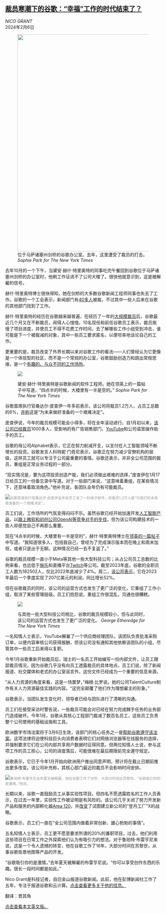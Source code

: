 <!--1707208621000-->
[裁员寒潮下的谷歌：“幸福”工作的时代结束了？](https://cn.nytimes.com/technology/20240206/google-layoffs-work-culture/)
------

<address>NICO GRANT</address><time pudate="2024-02-06 04:20:33" datetime="2024-02-06 04:20:33">2024年2月6日</time><figure><img src="https://images.weserv.nl/?url=static01.nyt.com/images/2024/02/02/multimedia/00google-culture-02-hpvb/00google-culture-02-hpvb-master1050.jpg" width="1050" height="700"><figcaption>位于马萨诸塞州剑桥的谷歌办公室。去年，这里遭受了裁员的打击。 <cite>Sophie Park for The New York Times</cite></figcaption></figure><section><p>去年10月的一个下午，当黛安·赫什·特里奥特的同事吃完午餐回到谷歌位于马萨诸塞州剑桥的办公室时，他刷工作证进不了公司大楼了。很快他就意识到，这是被解雇的信号。</p><p>赫什·特里奥特博士很快得知，她在剑桥的大多数谷歌新闻工程师同事也失去了工作。谷歌的一个工会表示，新闻部门有<a rel="noopener noreferrer" target="_blank" href="https://www.cnbc.com/2023/10/18/google-cuts-dozens-of-jobs-in-news-division-.html">40多人</a>被裁，不过其中一些人后来在谷歌的其他部门找到了工作。</p><p>赫什·特里奥特的经历在谷歌越来越普遍，在经历了一年的<a href="https://www.nytimes.com/2023/01/20/business/google-alphabet-layoffs.html">大规模裁员</a>后，谷歌最近几个月又在不断裁员，闹得人心惶惶。10名现任和前任谷歌员工表示，裁员拖慢了项目进度，并使员工不得不花费工作时间，去了解哪些工作小组受到冲击，谁可能是下一个被裁减的对象，其中一些员工要求匿名，以便坦率地谈论自己的工作。</p><p>更重要的是，裁员改变了外界长期以来对谷歌工作的看法——人们曾经认为它更像是一个体验型的社区，而不是一个常规的办公室，谷歌鼓励创造力和跳出常规思维，是一个<a href="https://www.nytimes.com/2013/03/16/business/at-google-a-place-to-work-and-play.html">有趣的、与众不同的工作场所</a>。</p><p><figure><img src="https://images.weserv.nl/?url=static01.nyt.com/images/2024/02/02/multimedia/GOOGLE-CULTURE-2-02-zljh/GOOGLE-CULTURE-2-02-zljh-jumbo.jpg"></p><figcaption>黛安·赫什·特里奥特是谷歌新闻的软件工程师。她在领英上的一篇帖子中写道，“四点半的时候，大楼里有一半是空的。” <cite>Sophie Park for The New York Times</cite></figcaption></figure><p>谷歌首席执行官桑达尔·皮查伊一年多前表示，该公司将裁员1.2万人，占员工总数的6%，<a rel="noopener noreferrer" target="_blank" href="https://blog.google/inside-google/message-ceo/january-update/">并称</a>这是“为未来做好准备的一个艰难决定”。</p><p>皮查伊说，今年的裁员规模可能会小得多，将在全年滚动进行。自1月初以来，<a href="https://www.nytimes.com/2024/01/11/technology/google-layoffs.html">该公司已经裁员</a>1000多人，受影响的有广告销售部门、<a href="https://www.nytimes.com/2024/01/17/technology/youtube-tech-layoffs-continue.html">YouTube</a>和公司语音操作助手的员工。</p><p>谷歌的母公司Alphabet表示，它正在努力削减开支，以支付在人工智能领域不断增长的投资。谷歌发言人科特妮·门奇尼表示，谷歌正在努力减少官僚机构的层级，这样员工就可以专注于公司最重要的事情。谷歌还表示，并非全公司范围的裁员，重组是正常业务过程的一部分。</p><p>“现实情况是，要为这项投资创造产能，我们必须做出艰难的选择，”皮查伊在1月17日给员工的一份备忘录中写道。对于一些部门来说，“这意味着重组，在某些情况下，还意味着取消角色。”他补充说，各团队全年仍有可能裁员。</p><p><img src="https://images.weserv.nl/?url=static01.nyt.com/images/2024/02/02/multimedia/GOOGLE-CULTURE-sundar-jmwl/GOOGLE-CULTURE-sundar-jmwl-master1050.jpg"><small style="color: #999;">谷歌首席执行官桑达尔·皮查伊去年给员工发了一封电子邮件，称裁员1.2万人是“为我们的未来做准备的一个艰难决定”。</small></p><p>员工们说，工作场所的气氛变得闷闷不乐。虽然谷歌已经开始加速开发<a href="https://www.nytimes.com/2023/12/06/technology/google-ai-bard-chatbot-gemini.html">人工智能产品</a>，以<a href="https://www.nytimes.com/2023/12/05/technology/ai-chatgpt-google-meta.html">跟上微软和初创公司OpenAI等竞争对手的步伐</a>，但为该公司构建技术的一些人却感觉自己不再那么重要。</p><p>现在“4点半的时候，大楼里有一半是空的”，赫什·特里奥特博士在<a rel="noopener noreferrer" target="_blank" href="https://www.linkedin.com/search/results/content/?fromMember=%5B%22ACoAAABCKEUByULj2anCcp2-3I5lJ253CXpGJ4k%22%5D&heroEntityKey=urn%3Ali%3Afsd_profile%3AACoAAABCKEUByULj2anCcp2-3I5lJ253CXpGJ4k&keywords=diane%20hirsh%20theriault&position=0&searchId=0ae763cf-e571-4c07-973c-b85bc47574de&sid=1f_&update=urn%3Ali%3Afs_updateV2%3A(urn%3Ali%3Aactivity%3A7153269568893775872%2CBLENDED_SEARCH_FEED%2CEMPTY%2CDEFAULT%2Cfalse)">领英的一篇帖子</a>中写道。“我知道很多人，包括我自己，曾经为了完成演示版本而在晚上和周末加班，或者只是出于无聊。这种情况已经一去不复返了。”</p><p>谷歌的裁员规模一直小于Meta等其他一些大型科技公司；从占公司员工总数的比例来看，也远低于<a href="https://www.nytimes.com/2024/01/03/business/xerox-layoffs.html">施乐</a>和直播平台<a href="https://www.nytimes.com/2024/01/10/technology/amazon-layoffs-studios-twitch.html">Twitch</a>等公司。截至2023年底，谷歌的全职员工人数为182502人，仅比2022年底减少了4%。周二，<a href="https://www.nytimes.com/2024/01/30/technology/alphabet-google-earnings.html">该公司表示</a>，它在2023年最后一个季度实现了207亿美元的利润，同比增长52%。</p><p>但在谷歌裁员的同时，该公司的运营方式也发生了更广泛的变化，它重组了工作小组，取消了某些管理层级。员工们抱怨说，重组工作很混乱，沟通也很糟糕。</p><p><figure><img src="https://images.weserv.nl/?url=static01.nyt.com/images/2024/02/02/multimedia/GOOGLE-CULTURE-2-01-zljh/GOOGLE-CULTURE-2-01-zljh-jumbo.jpg"></p><figcaption>与其他一些大型科技公司相比，谷歌的裁员规模较小，但与此同时，该公司的运营方式也发生了更广泛的变化。 <cite>George Etheredge for The New York Times</cite></figcaption></figure><p>一名知情人士表示，YouTube解雇了一个供应商经理团队，该团队负责批准采购订单，以便内容审核公司获得报酬，但该公司没有通知其他依赖该团队的小组，尽管其中一些员工后来得以复职。</p><p>今年1月谷歌重新开始裁员后，瑞士的一名员工开始编写一份内部文件，让员工跟踪裁员情况，因为谷歌几乎没有向员工透露裁员的具体地点。员工们说，除了新闻报道、社交媒体和老式的办公室谣言外，这份文件已经成为一个重要的信息来源。</p><p>“从人力资源的角度来看，这是一场噩梦，”梅根·比罗说。她的公司TalentCulture制作有关人力资源最佳实践的内容。“这完全颠覆了他们作为理想雇主的形象。”</p><p>谷歌表示，当团队发生变化时，领导者已经与团队进行了清晰的沟通。</p><p>员工们在接受采访时警告说，一些裁员可能会对已经在努力完成棘手任务的业务部门造成破坏。今年1月，谷歌从其核心工程部门裁减了数百名员工，这些员工负责整个公司使用的基础设施和工具。</p><p>欧洲数字市场法案将于3月6日生效，该部门的核心任务之一是<a rel="noopener noreferrer" target="_blank" href="https://blog.google/around-the-globe/google-europe/an-update-on-our-preparations-for-the-dma/">帮助谷歌遵守该法案</a>。这项法律将迫使科技巨头向消费者表明它们对网络浏览器等在线服务的选择，并强制要求它们在公司内部共享用户数据时征得同意。但两位知情人士说，参与这项工作的员工担心，公司的进度落后，可能很难在最后期限前完全遵守规定。</p><p>谷歌表示，它已于今年1月开始向欧洲用户推出同意声明，预计将在截止日期前推出更多改变。该公司补充称，其核心部门最近的裁员不会影响时间安排。</p><p><img src="https://images.weserv.nl/?url=static01.nyt.com/images/2024/02/05/multimedia/05google-culture-mkpc/05google-culture-mkpc-master1050.jpg"><small style="color: #999;">鲁珀特·布雷亨尼去年夏天被解雇，他在谷歌工作了16年，大部分时间在苏黎世。“谷歌吸引你的是激情，”他说。</small></p><p>长期以来，谷歌一直鼓励员工从事实验性项目。但四名不愿透露姓名的工作人员表示，在过去一年里，实验性工作被证明是有风险的。该公司几乎关闭了努力开发新产品和服务的内部孵化器<a rel="noopener noreferrer" target="_blank" href="https://www.bloomberg.com/news/articles/2023-01-20/google-slashes-most-jobs-at-incubator-area-120-as-part-of-cuts">Area 120</a>，并<a rel="noopener noreferrer" target="_blank" href="https://www.bloomberg.com/news/articles/2024-01-22/google-layoffs-saga-continues-as-alphabet-s-x-cuts-dozens-of-jobs-seeks-funds">改变</a>了试图建立新公司的“登月工厂”X的战略。</p><p>谷歌表示，员工们一直在“全公司范围内做着非常创新、雄心勃勃的事情”。</p><p>五名知情人士表示，员工更不愿意要求所谓的20%的兼职项目，过去，他们利用这些项目在日常工作之外探索他们认为有吸引力的想法。对于鲁珀特·布雷亨尼来说，这是一个令人遗憾的转变，他在谷歌工作了16年，大部分时间在苏黎世，从事谷歌街景地图等产品的开发。</p><p>“谷歌吸引你的是激情，”去年夏天被解雇的布雷亨尼说。“你可以享受创作东西的乐趣。很长一段时间都是如此。”</p></section><footer><p>Nico Grant是科技记者，自旧金山报道谷歌新闻。此前，他在彭博新闻社工作了五年，专注于报道谷歌和云计算。<a rel="nofollow" target="_blank" href="https://www.nytimes.com/by/nico-grant">点击查看更多关于他的信息。</a><br></p><p>翻译：晋其角</p><p><a rel="nofollow" target="_blank" href="https://www.nytimes.com/2024/02/05/technology/google-layoffs-work-culture.html">点击查看本文英文版。</a></p></footer>
